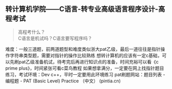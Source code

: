 ## 转计算机学院——C语言-转专业高级语言程序设计-高程考试

> 高程考什么？  
> C语言是机试吗？C语言要写程序吗？  

难度：一般三道题，前两道题型和难度类似浙大pat乙级，最后一道往往是指针操作字符串类型题，需要对指针的操作比较熟练
想转计算机的应该有一定c基础，可以先刷pat乙级准备机试，待考完后再进行知识点的准备，时间充裕可以看《c prime plus》，时间紧张可看c菜鸟教程
如果想拿满分，一定要在网上找指针题目练习，考试环境：Dev c++，平时一定要用此环境练习
pat刷题网站：题目列表 - 编程题 - PAT (Basic Level) Practice （中文） (pintia.cn)
